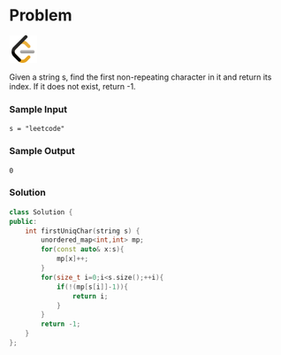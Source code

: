 # Problem
<a href="https://leetcode.com/problems/first-unique-character-in-a-string/">
  <img src="../lib/leetcode-3628885-3030025.webp" width="50"/>
</a>

Given a string s, find the first non-repeating character in it and return its index. If it does not exist, return -1.

### Sample Input
```
s = "leetcode"
```
### Sample Output
```
0
```

### Solution
```cpp
class Solution {
public:
    int firstUniqChar(string s) {
        unordered_map<int,int> mp;
        for(const auto& x:s){
            mp[x]++;
        }
        for(size_t i=0;i<s.size();++i){
            if(!(mp[s[i]]-1)){
                return i;
            }
        }
        return -1;
    }
};
```

